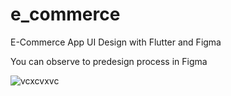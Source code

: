 # e_commerce

E-Commerce App UI Design with Flutter and Figma

You can observe to predesign process in Figma

![vcxcvxvc](https://user-images.githubusercontent.com/105917287/184547099-228d0ec3-0d9e-49aa-92c8-a1722448f724.PNG)
